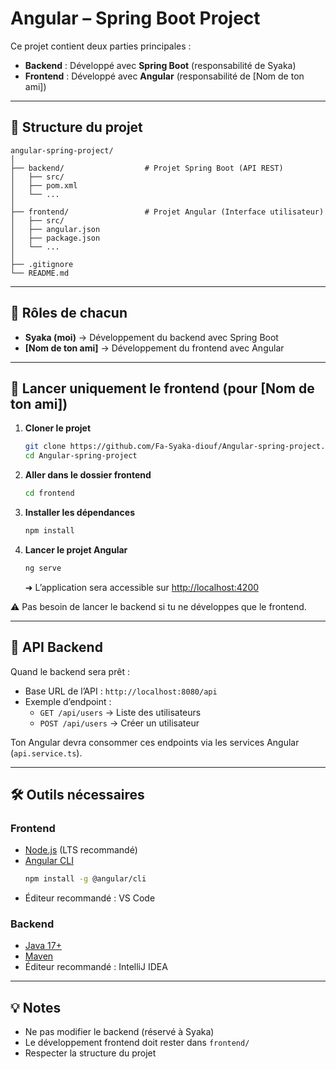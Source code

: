 # Angular – Spring Boot Project

Ce projet contient deux parties principales :
- **Backend** : Développé avec **Spring Boot** (responsabilité de Syaka)
- **Frontend** : Développé avec **Angular** (responsabilité de [Nom de ton ami])

---

## 📂 Structure du projet

```
angular-spring-project/
│
├── backend/                  # Projet Spring Boot (API REST)
│   ├── src/
│   ├── pom.xml
│   └── ...
│
├── frontend/                 # Projet Angular (Interface utilisateur)
│   ├── src/
│   ├── angular.json
│   ├── package.json
│   └── ...
│
├── .gitignore
└── README.md
```

---

## 🎯 Rôles de chacun

- **Syaka (moi)** → Développement du backend avec Spring Boot
- **[Nom de ton ami]** → Développement du frontend avec Angular

---

## 🚀 Lancer uniquement le frontend (pour [Nom de ton ami])

1. **Cloner le projet**
   ```bash
   git clone https://github.com/Fa-Syaka-diouf/Angular-spring-project.git
   cd Angular-spring-project
   ```

2. **Aller dans le dossier frontend**
   ```bash
   cd frontend
   ```

3. **Installer les dépendances**
   ```bash
   npm install
   ```

4. **Lancer le projet Angular**
   ```bash
   ng serve
   ```
   ➜ L’application sera accessible sur [http://localhost:4200](http://localhost:4200)

⚠️ Pas besoin de lancer le backend si tu ne développes que le frontend.

---

## 🔗 API Backend
Quand le backend sera prêt :
- Base URL de l’API : `http://localhost:8080/api`
- Exemple d’endpoint :
  - `GET /api/users` → Liste des utilisateurs
  - `POST /api/users` → Créer un utilisateur

Ton Angular devra consommer ces endpoints via les services Angular (`api.service.ts`).

---

## 🛠 Outils nécessaires

### Frontend
- [Node.js](https://nodejs.org/) (LTS recommandé)
- [Angular CLI](https://angular.io/cli)
  ```bash
  npm install -g @angular/cli
  ```
- Éditeur recommandé : VS Code

### Backend
- [Java 17+](https://adoptium.net/)
- [Maven](https://maven.apache.org/)
- Éditeur recommandé : IntelliJ IDEA

---

## 💡 Notes
- Ne pas modifier le backend (réservé à Syaka)
- Le développement frontend doit rester dans `frontend/`
- Respecter la structure du projet
